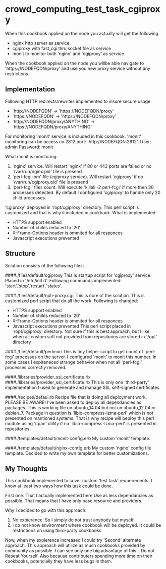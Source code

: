 crowd_computing_test_task_cgiproxy
==========================
When this cookbook applied on the node you actually will get the following:
 - nginx http server as service
 - cgiproxy with fast_cgi thru socket file as service
 - monit to monitor both 'nginx' and 'cgiproxy' as service

When the cookbook applied on the node you willbe able navigate to 'https://NODEFQDN/proxy' and use you new proxy service without any restrictions.

Implementation
--------------
Following HTTP redirects/rewrites implemented to insure secure usage:
- 'http://NODEFQDN' -> 'https://NODEFQDN/proxy'
- 'https://NODEFQDN' -> 'https://NODEFQDN/proxy'
- 'http://NODEFQDN/proxy/ANYTHING' -> 'https://NODEFQDN/proxy/ANYTHING'

For monitoring 'monit' service is included in this cookbook. 
'monit' monitoring can be access on 2812 port: 'http://NODEFQDN:2812'.
User: admin
Password: monit

What monit is monitoring:
1. 'nginx' service. Will restart 'nginx' if 80 or 443 ports are failed or no '/var/run/nginx.pid' file is presend
2. 'perl-fcgi-pm' file (cgiproxy service). Will restart 'cgiproxy' if no '/var/run/cgiproxy.pid' file is presend
3. 'perl-fcgi' files count. Will execute 'killall -2 perl-fcgi' if more then 30 processes detected. By default I configured 'cgiproxy' to         handle only 20 child processes.


'cgiproxy' deployed in '/opt/cgiproxy' directory. This perl script is customized and that is why it included in cookbook.
What is implemented:
- HTTPS support enabled
- Number of childs reduced to '20'
- X-Frame-Options header is ommited for all responces
- Javascript executions prevented

Structure
---------
Solution consists of the following files:

####./files/default/cgiproxy
This is startup script for 'cgiproxy' service. Placed in '/etc/init.d'. Following commands implemented: 'start','stop','restart','status'.

####./files/default/nph-proxy.cgi
This is core of the solution. This is customized perl script that do all the work.
Following is changed:
- HTTPS support enabled
- Number of childs reduced to '20'
- X-Frame-Options header is ommited for all responces
- Javascript executions prevented
This perl script placed in '/opt/cgiproxy' directory. Not sure if this is best approach, but I like when all custom soft not provided from repositories are stored in '/opt' directory
    
####./files/default/perlmon
This is tiny helper script to get count of 'perl-fcgi' processes on the server. I configured 'monit' to monit this number. In some cases I expireneced strange behavior when not all 'perl-fcgi' processes correctly removed.
    
####./libraries/provider_ssl_certificate.rb
####./libraries/provider_ssl_certificate.rb
This is only one 'third-party' implementation I used to generate and manage SSL self-signed certificates.
    
####./recipes/defaul.rb
Recipe file that is doing all deployment work. PLEASE BE AWARE! I've been asked to deploy all dependancies as packages. This is working file on ubuntu_14.04 but not on ubuntu_12.04 or debian_7. Package in question is 'libio-compress-lzma-perl' which is not presented on mantioned systems. That is why recipe will beploy this perl module using 'cpan' utility if no 'libio-compress-lzma-perl' is presented in repositories.

####./templates/default/monit-config.erb
My custom 'monit' template.

####./templates/default/nginx-config.erb
My custom 'nginx' config file template. Decided to write my own template for better customizations.

My Thoughts
-----------
This cookbook implemented to cover custom 'test task' requerements.
I know at least two ways how this task could be done.

First one. That I actually implemented here
Use as less dependancies as possible. That means that I have only base resource and providers.

Why I decided to go with this approach:
1. No expierence. So I simply do not trust anybody but myself
2. I do not know environment where cookbook will be deployed. It could be restrictions on using third-party cookbooks

Now, when my expierence increased I could try 'Second' alternate approach.
This approach will utilize as mush cookbooks provided by community as possible. I can see only one big advantage of this - Do not Repeat Yourself. Also because contributers spending more time on their cookbooks, potencially they have less bugs in them.
